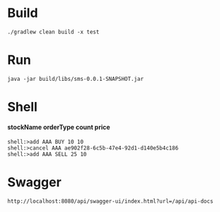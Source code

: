 # Build
    ./gradlew clean build -x test
# Run
    java -jar build/libs/sms-0.0.1-SNAPSHOT.jar


# Shell    
#### stockName orderType count price
    shell:>add AAA BUY 10 10
    shell:>cancel AAA ae902f28-6c5b-47e4-92d1-d140e5b4c186
    shell:>add AAA SELL 25 10

# Swagger
    http://localhost:8080/api/swagger-ui/index.html?url=/api/api-docs
